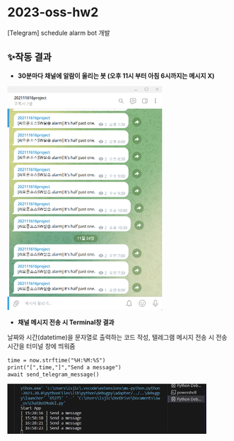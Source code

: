 # 2023-oss-hw2
[Telegram] schedule alarm bot 개발

## ✨작동 결과
- **30분마다 채널에 알람이 울리는 봇 (오후 11시 부터 아침 6시까지는 메시지 X)**
<p align = "left"><img src = "assets/result.png" width = "350"></p>


- **채널 메시지 전송 시 Terminal창 결과**


날짜와 시간(datetime)을 문자열로 출력하는 코드 작성, 텔레그램 메시지 전송 시 전송 시간을 터미널 창에 띄워줌

    time = now.strftime("%H:%M:%S")
    print("[",time,"]","Send a message")
    await send_telegram_message()

<p align = "left"><img src = "assets/terminal.png" width = "450"></p>
